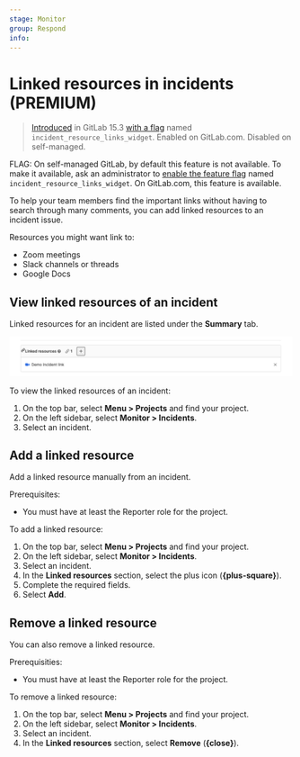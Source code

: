 ```yaml
---
stage: Monitor
group: Respond
info: 
---
```


# Linked resources in incidents **(PREMIUM)**

> [Introduced](https://gitlab.com/gitlab-org/gitlab/-/issues/230852) in GitLab 15.3 [with a flag](../../../administration/feature_flags.md) named `incident_resource_links_widget`. Enabled on GitLab.com. Disabled on self-managed.

FLAG:
On self-managed GitLab, by default this feature is not available. To make it available, ask an administrator to [enable the feature flag](../../administration/feature_flags.md) named `incident_resource_links_widget`.
On GitLab.com, this feature is available.

To help your team members find the important links without having to search through many comments,
you can add linked resources to an incident issue.

Resources you might want link to:

- Zoom meetings
- Slack channels or threads
- Google Docs

## View linked resources of an incident

Linked resources for an incident are listed under the **Summary** tab.

![Linked resources list](img/linked_resources_list_v15_3.png)

To view the linked resources of an incident:

1. On the top bar, select **Menu > Projects** and find your project.
1. On the left sidebar, select **Monitor > Incidents**.
1. Select an incident.

## Add a linked resource

Add a linked resource manually from an incident.

Prerequisites:

- You must have at least the Reporter role for the project.

To add a linked resource:

1. On the top bar, select **Menu > Projects** and find your project.
1. On the left sidebar, select **Monitor > Incidents**.
1. Select an incident.
1. In the **Linked resources** section, select the plus icon (**{plus-square}**).
1. Complete the required fields.
1. Select **Add**.

## Remove a linked resource

You can also remove a linked resource.

Prerequisities:

- You must have at least the Reporter role for the project.

To remove a linked resource:

1. On the top bar, select **Menu > Projects** and find your project.
1. On the left sidebar, select **Monitor > Incidents**.
1. Select an incident.
1. In the **Linked resources** section, select **Remove** (**{close}**).
